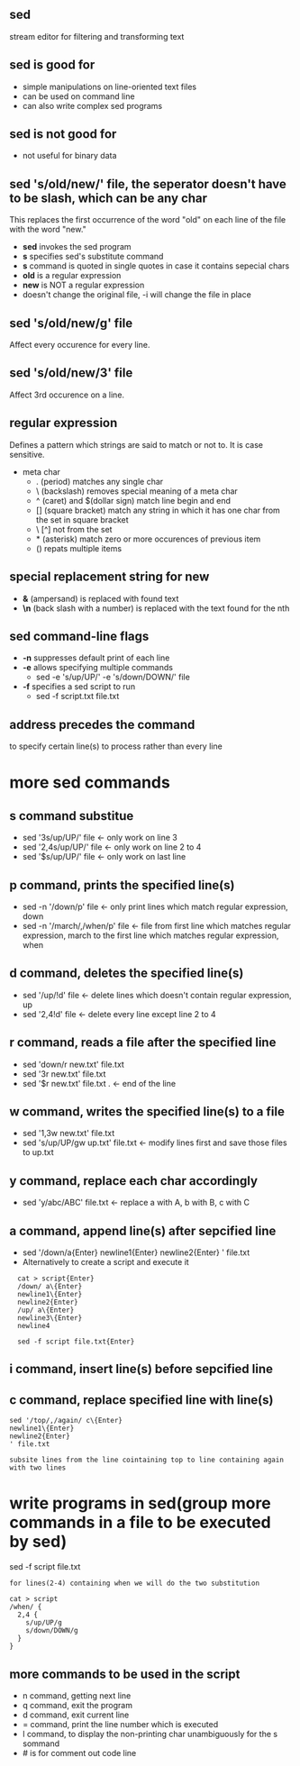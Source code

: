 sed
---
stream editor for filtering and transforming text


sed is good for
---------------
- simple manipulations on line-oriented text files
- can be used on command line
- can also write complex sed programs


sed is not good for
-------------------
- not useful for binary data


sed 's/old/new/' file, the seperator doesn't have to be slash, which can be any char
------------------------------------------------------------------------------------
This replaces the first occurrence of the word "old" on each line of the file with the word "new."
- **sed** invokes the sed program
- **s** specifies sed's substitute command
- **s** command is quoted in single quotes in case it contains sepecial chars
- **old** is a regular expression
- **new** is NOT a regular expression
- doesn't change the original file, -i will change the file in place

sed 's/old/new/g' file
----------------------
Affect every occurence for every line.

sed 's/old/new/3' file
----------------------
Affect 3rd occurence on a line.

regular expression
------------------
Defines a pattern which strings are said to match or not to. It is case sensitive.

- meta char
    - . (period) matches any single char
    - \\ (backslash) removes special meaning of a meta char
    - ^ (caret) and $(dollar sign) match line begin and end
    - \[] (square bracket) match any string in which it has one char from the set in square bracket
    - \ [^] not from the set
    - \* (asterisk) match zero or more occurences of previous item
    - () repats  multiple items

special replacement string for new
----------------------------------
- **&** (ampersand) is replaced with found text
- **\n** (back slash with a number) is replaced with the text found for the nth


sed command-line flags
----------------------
- **-n** suppresses default print of each line
- **-e** allows specifying multiple commands
    - sed -e 's/up/UP/' -e 's/down/DOWN/' file
- **-f** specifies a sed script to run
    - sed -f script.txt file.txt

address precedes the command
----------------------------
to specify certain line(s) to process rather than every line

more sed commands
=================

**s** command substitue
-----------------------
- sed '3s/up/UP/' file <- only work on line 3
- sed '2,4s/up/UP/' file <- only work on line 2 to 4
- sed '$s/up/UP/' file <- only work on last line

**p** command, prints the specified line(s)
------------------------------------
- sed -n '/down/p' file <- only print lines which match regular expression, down
- sed -n '/march/,/when/p' file <- file from first line which matches regular expression, march to the first line which matches regular expression, when

**d** command, deletes the specified line(s)
-------------------------------------
- sed '/up/!d' file <- delete lines which doesn't contain regular expression, up
- sed '2,4!d' file <- delete every line except line 2 to 4

**r** command, reads a file after the specified line
---------------------------------------------
- sed 'down/r new.txt' file.txt 
- sed '3r new.txt' file.txt
- sed '$r new.txt' file.txt . <- end of the line


**w** command, writes the specified line(s) to a file
----------------------------------------------
- sed '1,3w new.txt' file.txt
- sed 's/up/UP/gw up.txt' file.txt <- modify lines first and save those files to up.txt

**y** command, replace each char accordingly
-----------------------------------
- sed 'y/abc/ABC' file.txt <- replace a with A, b with B, c with C

**a** command, append line(s) after sepcified line
-------------------------------------------------
- sed '/down/a\{Enter}
  newline1\{Enter}
  newline2{Enter}
  ' file.txt
- Alternatively to create a script and execute it
```
  cat > script{Enter}
  /down/ a\{Enter}
  newline1\{Enter}
  newline2{Enter}
  /up/ a\{Enter}
  newline3\{Enter}
  newline4
```
```
  sed -f script file.txt{Enter}
```  
**i** command, insert line(s) before sepcified line  
------------------------------------------

**c** command, replace specified line with line(s)  
------------------------------------------
```
sed '/top/,/again/ c\{Enter}
newline1\{Enter}
newline2{Enter}
' file.txt

subsite lines from the line cointaining top to line containing again
with two lines
```

write programs in sed(group more commands in a file to be executed by sed)
==========================================================================
sed -f script file.txt
```
for lines(2-4) containing when we will do the two substitution

cat > script
/when/ {
  2,4 {
    s/up/UP/g
    s/down/DOWN/g
  }  
}  
```

more commands to be used in the script
-------------------------------------
- n command, getting next line
- q command, exit the program
- d command, exit current line
- = command, print the line number which is executed
- l command, to display the non-printing char unambiguously for the s sommand
- \# is for comment out code line
